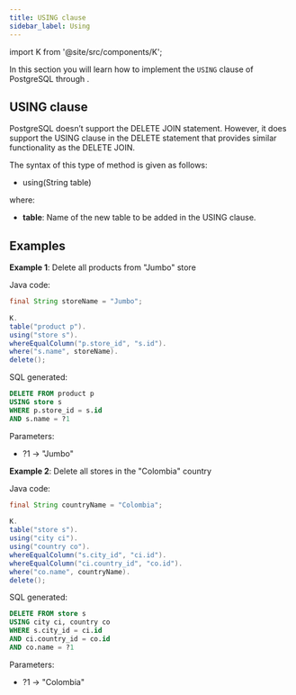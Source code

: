 ```yaml
---
title: USING clause
sidebar_label: Using
---
```


import K from '@site/src/components/K';

In this section you will learn how to implement the `USING` clause of PostgreSQL through <K/>.

## USING clause

PostgreSQL doesn’t support the DELETE JOIN statement. However, it does support the USING clause in the DELETE statement that provides similar functionality as the DELETE JOIN.

The syntax of this type of method is given as follows:

- using(String table)

where:

- **table**: Name of the new table to be added in the USING clause.

## Examples

**Example 1**: Delete all products from "Jumbo" store

Java code:

```java
final String storeName = "Jumbo";
        
K.
table("product p").
using("store s").
whereEqualColumn("p.store_id", "s.id").
where("s.name", storeName).
delete();
```

SQL generated:

```sql
DELETE FROM product p
USING store s
WHERE p.store_id = s.id
AND s.name = ?1
```

Parameters:

- ?1 → "Jumbo"

**Example 2**: Delete all stores in the "Colombia" country

Java code:

```java
final String countryName = "Colombia";
        
K.
table("store s").
using("city ci").
using("country co").
whereEqualColumn("s.city_id", "ci.id").
whereEqualColumn("ci.country_id", "co.id").
where("co.name", countryName).
delete();
```

SQL generated:

```sql
DELETE FROM store s
USING city ci, country co
WHERE s.city_id = ci.id
AND ci.country_id = co.id
AND co.name = ?1
```

Parameters:

- ?1 → "Colombia"